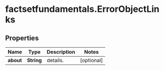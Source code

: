 # factsetfundamentals.ErrorObjectLinks

## Properties

Name | Type | Description | Notes
------------ | ------------- | ------------- | -------------
**about** | **String** | details. | [optional] 



